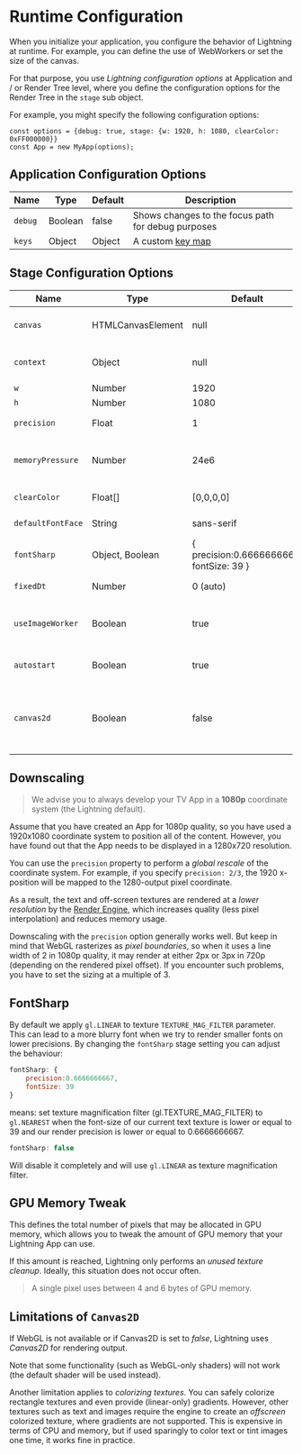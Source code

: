 # Runtime Configuration


When you initialize your application, you configure the behavior of Lightning at runtime. For example, you can define the use of WebWorkers or set the size of the canvas.


For that purpose, you use *Lightning configuration options* at Application and / or Render Tree level, where you define the configuration options for the Render Tree in the `stage` sub object.


For example, you might specify the following configuration options:


```
const options = {debug: true, stage: {w: 1920, h: 1080, clearColor: 0xFF000000}}
const App = new MyApp(options);
```

## Application Configuration Options

| Name | Type | Default | Description |
|---|---|---|---|
| `debug` | Boolean | false | Shows changes to the focus path for debug purposes |
| `keys` | Object | Object | A custom [key map](../RemoteControl/KeyHandling.md#key-mapping) |





## Stage Configuration Options

| Name | Type | Default | Description |
|---|---|---|---|
| `canvas` | HTMLCanvasElement | null | If specified, the canvas to be reused (default: create a new canvas) |
| `context` | Object | null | If specified, the WebGL / Canvas2D context to be used |
| `w` | Number | 1920 | Stage width in pixels |
| `h` | Number | 1080 | Stage height in pixels |
| `precision` | Float | 1 | Global stage scaling (see details below) |
| `memoryPressure` | Number | 24e6 | Maximum GPU memory usage in pixels (see details below) |
| `clearColor` | Float[] | [0,0,0,0] | Background color in ARGB values (0 to 1) |
| `defaultFontFace` | String | sans-serif | Font face for text rendering |
| `fontSharp` | Object, Boolean | { precision:0.6666666667, fontSize: 39 } | Determine when to apply gl.NEAREST to TEXTURE_MAG_FILTER |
| `fixedDt` | Number | 0 (auto) | Fixed time step per frame (in ms) |
| `useImageWorker` | Boolean | true | By default, use a Web Worker that parses images off-thread (web only) |
| `autostart` | Boolean | true | If set to *false*, no automatic binding to  `requestAnimationFrame` |
| `canvas2d` | Boolean | false | If set tot *true*, the Render Engine uses canvas2d instead of WebGL (limitations apply, see details below) |





## Downscaling

> We advise you to always develop your TV App in a **1080p** coordinate system (the Lightning default).


Assume that you have created an App for 1080p quality, so you have used a 1920x1080 coordinate system to position all of the content. However, you have found out that the App needs to be displayed in a 1280x720 resolution.


You can use the `precision` property to perform a  *global rescale* of the coordinate system. For example, if you specify `precision: 2/3`, the 1920 x-position will be mapped to the 1280-output pixel coordinate.


As a result, the text and off-screen textures are rendered at a *lower resolution* by the [Render Engine](../RenderEngine/index.md), which increases quality (less pixel interpolation) and reduces memory usage.


Downscaling with the `precision` option generally works well. But keep in mind that WebGL rasterizes as *pixel boundaries*, so when it uses a line width of 2 in 1080p quality, it may render at either 2px or 3px in 720p (depending on the rendered pixel offset). If you encounter such problems, you have to set the sizing at a multiple of 3.


## FontSharp

By default we apply `gl.LINEAR` to texture `TEXTURE_MAG_FILTER` parameter. This can lead to a more blurry font
when we try to render smaller fonts on lower precisions. By changing the `fontSharp` stage setting you can adjust the behaviour:

```js
fontSharp: {
    precision:0.6666666667,
    fontSize: 39
}
```

means: set texture magnification filter (gl.TEXTURE_MAG_FILTER) to `gl.NEAREST` when the font-size of our current text texture is
lower or equal to 39 and our render precision is lower or equal to 0.6666666667.

```js
fontSharp: false
```

Will disable it completely and will use `gl.LINEAR` as texture magnification filter.


## GPU Memory Tweak


This defines the total number of pixels that may be allocated in GPU memory, which allows you to tweak the amount of GPU memory that your Lightning App can use.


If this amount is reached, Lightning only performs an *unused texture cleanup*. Ideally, this situation does not occur often.

> A single pixel uses between 4 and 6 bytes of GPU memory.

## Limitations of `Canvas2D`


If WebGL is not available or if Canvas2D is set to *false*, Lightning uses *Canvas2D* for rendering output.


Note that some functionality (such as WebGL-only shaders) will not work (the default shader will be used instead).


Another limitation applies to  *colorizing textures*. You can safely colorize rectangle textures and even provide (linear-only) gradients. However, other textures such as text and images require the engine to create an *offscreen* colorized texture, where gradients are not supported. This is expensive in terms of CPU and memory, but if used sparingly to color text or tint images one time, it works fine in practice.